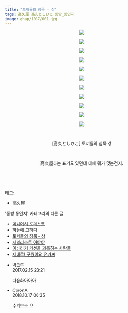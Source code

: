 ```yaml
---
title: "토끼들의 침묵 - 상"
tags: 高久屋 高久としひこ 동방_동인지
image: ghap/1037/001.jpg
---
```

<div class="article">
<p style="text-align: center; clear: none; float: none;"><img src="{{ site.nasurl }}/ghap/1037/001.jpg"/></p>
<p style="text-align: center; clear: none; float: none;"><img src="{{ site.nasurl }}/ghap/1037/002.jpg"/></p>
<p style="text-align: center; clear: none; float: none;"><img src="{{ site.nasurl }}/ghap/1037/003.jpg"/></p>
<p style="text-align: center; clear: none; float: none;"><img src="{{ site.nasurl }}/ghap/1037/004.jpg"/></p>
<p style="text-align: center; clear: none; float: none;"><img src="{{ site.nasurl }}/ghap/1037/005.jpg"/></p>
<p style="text-align: center; clear: none; float: none;"><img src="{{ site.nasurl }}/ghap/1037/006.jpg"/></p>
<p style="text-align: center; clear: none; float: none;"><img src="{{ site.nasurl }}/ghap/1037/007.jpg"/></p>
<p style="text-align: center; clear: none; float: none;"><img src="{{ site.nasurl }}/ghap/1037/008.jpg"/></p>
<p style="text-align: center; clear: none; float: none;"><img src="{{ site.nasurl }}/ghap/1037/009.jpg"/></p>
<p style="text-align: center; clear: none; float: none;"><img src="{{ site.nasurl }}/ghap/1037/010.jpg"/></p>
<p style="text-align: center; clear: none; float: none;"><img src="{{ site.nasurl }}/ghap/1037/011.jpg"/></p>
<p style="text-align: center; clear: none; float: none;"><br/></p>
<p style="text-align: center; clear: none; float: none;">[高久としひこ] 토끼들의 침묵 상</p>
<p style="text-align: center; clear: none; float: none;"><br/></p>
<p style="text-align: center; clear: none; float: none;">高久屋라는 표기도 있던데 대체 뭐가 맞는건지.</p>
<p style="text-align: center; clear: none; float: none;"><br/></p>
<p><br/></p>
</div><div class="tagTrail">
<p>태그: </p>
<ul>
<li>高久屋</li>
</ul>
</div><div class="another">
<p>'동방 동인지' 카테고리의 다른 글</p>
<ul>
<li><a href="/2016-07-23-ghap_1039">미니어처 포레스트</a></li>
<li><a href="/2016-07-23-ghap_1038">하늘에 고하다</a></li>
<li><a href="/2016-07-23-ghap_1037">토끼들의 침묵 - 상</a></li>
<li><a href="/2016-07-23-ghap_1035">저널리스트 아야야</a></li>
<li><a href="/2016-07-23-ghap_1034">이바라키 카센을 괴롭히는 사람들</a></li>
<li><a href="/2016-07-23-ghap_1033">제대로! 구웠어요 유카씨</a></li>
</ul>
</div><div class="cb_module cb_fluid">
<div class="cb_wrt cb_profile">
<div class="comment">
<ul>
<li class="cb_thumb_off" id="comment14916497">
<div class="cb_comment_area">
<div class="cb_info_area">
<div class="cb_section">
<span class="cb_nick_name">박크루</span>
</div>
<div class="cb_section">
<span class="cb_date">2017.02.15 23:21 </span>
</div>
</div>
<div class="cb_dsc_comment">
<p class="cb_dsc">
											다음화아아아
										</p>
</div>
</div></li>
<li class="cb_thumb_off" id="comment15356838">
<div class="cb_comment_area">
<div class="cb_info_area">
<div class="cb_section">
<span class="cb_nick_name">CoronA</span>
</div>
<div class="cb_section">
<span class="cb_date">2018.10.17 00:35 </span>
</div>
</div>
<div class="cb_dsc_comment">
<p class="cb_dsc">
											수위보소 으
										</p>
</div>
</div></li>
</ul>
</div>
</div><!-- commentList close -->
</div>
<br/>
<p id="refer"></p>
<br/>
